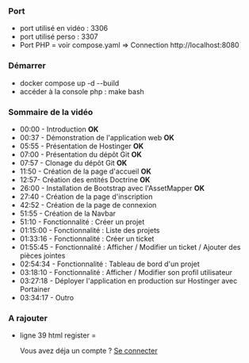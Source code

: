 ### Port
- port utilisé en vidéo : 3306
- port utilisé perso : 3307
- Port PHP = voir compose.yaml => Connection http://localhost:8080

### Démarrer
- docker compose up -d --build
- accéder à la console php : make bash

### Sommaire de la vidéo
- 00:00 - Introduction  **OK**
- 00:37 - Démonstration de l'application web    **OK**
- 05:55 - Présentation de Hostinger **OK**
- 07:00 - Présentation du dépôt Git **OK**
- 07:57 - Clonage du dépôt Git  **OK**
- 11:50 - Création de la page d'accueil **OK**
- 12:57- Création des entités Doctrine  **OK**
- 26:00 - Installation de Bootstrap avec l'AssetMapper  **OK**
- 27:40 - Création de la page d'inscription
- 42:52 - Création de la page de connexion
- 51:55 - Création de la Navbar
- 51:10 - Fonctionnalité : Créer un projet
- 01:15:00 - Fonctionnalité : Liste des projets
- 01:33:16 - Fonctionnalité : Créer un ticket
- 01:55:45 - Fonctionnalité : Afficher / Modifier un ticket / Ajouter des pièces jointes
- 02:54:34 - Fonctionnalité : Tableau de bord d'un projet
- 03:18:10 - Fonctionnalité : Afficher / Modifier son profil utilisateur
- 03:27:18 - Déployer l'application en production sur Hostinger avec Portainer
- 03:34:17 - Outro

### A rajouter
- ligne 39 html register = <p class="my-3 text-muted"> Vous avez déja un compte ? <a href="{{path('login')}}" class="text-decoration-none">Se connecter </a></p>